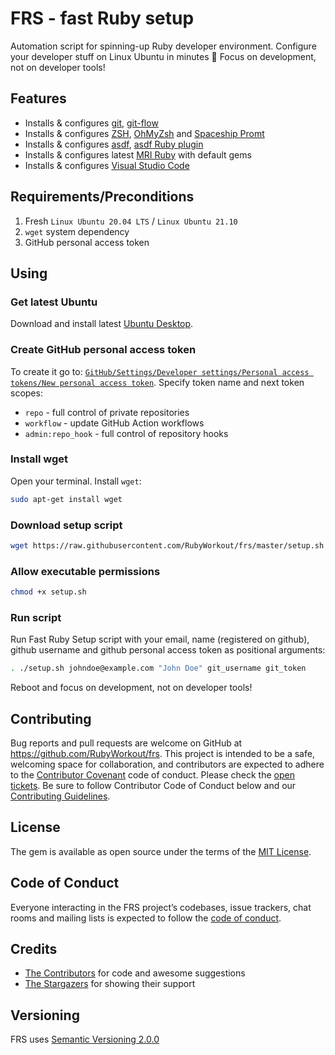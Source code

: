 # FRS - fast Ruby setup

Automation script for spinning-up Ruby developer environment. Configure your developer stuff on Linux Ubuntu in minutes 🚀 Focus on development, not on developer tools!

## Features

* Installs & configures [git](https://git-scm.com), [git-flow](https://github.com/petervanderdoes/gitflow-avh)
* Installs & configures [ZSH](https://www.zsh.org), [OhMyZsh](https://ohmyz.sh) and [Spaceship Promt](https://spaceship-prompt.sh)
* Installs & configures [asdf](https://asdf-vm.com), [asdf Ruby plugin](https://github.com/asdf-vm/asdf-ruby)
* Installs & configures latest [MRI Ruby](https://www.ruby-lang.org/en/downloads/releases) with default gems
* Installs & configures [Visual Studio Code](https://code.visualstudio.com)

## Requirements/Preconditions

1. Fresh `Linux Ubuntu 20.04 LTS` / `Linux Ubuntu 21.10`
2. `wget` system dependency
3. GitHub personal access token

## Using

### Get latest Ubuntu

Download and install latest [Ubuntu Desktop](https://ubuntu.com/download/desktop).

### Create GitHub personal access token

To create it go to: [`GitHub/Settings/Developer settings/Personal access tokens/New personal access token`](https://github.com/settings/tokens/new). Specify token name and next token scopes:

* `repo` - full control of private repositories
* `workflow` - update GitHub Action workflows
* `admin:repo_hook` - full control of repository hooks

### Install wget

Open your terminal. Install `wget`:

```bash
sudo apt-get install wget
```

### Download setup script

```bash
wget https://raw.githubusercontent.com/RubyWorkout/frs/master/setup.sh
```

### Allow executable permissions

```bash
chmod +x setup.sh
```

### Run script

Run Fast Ruby Setup script with your email, name (registered on github), github username and github personal access token as positional arguments:

```bash
. ./setup.sh johndoe@example.com "John Doe" git_username git_token
```

Reboot and focus on development, not on developer tools!

## Contributing

Bug reports and pull requests are welcome on GitHub at https://github.com/RubyWorkout/frs. This project is intended to be a safe, welcoming space for collaboration, and contributors are expected to adhere to the [Contributor Covenant](http://contributor-covenant.org) code of conduct. Please check the [open tickets](https://github.com/RubyWorkout/frs/issues). Be sure to follow Contributor Code of Conduct below and our [Contributing Guidelines](CONTRIBUTING.md).

## License

The gem is available as open source under the terms of the [MIT License](https://opensource.org/licenses/MIT).

## Code of Conduct

Everyone interacting in the FRS project’s codebases, issue trackers, chat rooms and mailing lists is expected to follow the [code of conduct](CODE_OF_CONDUCT.md).

## Credits

- [The Contributors](https://github.com/RubyWorkout/frs/graphs/contributors) for code and awesome suggestions
- [The Stargazers](https://github.com/RubyWorkout/frs/stargazers) for showing their support

## Versioning

FRS uses [Semantic Versioning 2.0.0](https://semver.org)
